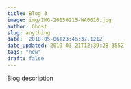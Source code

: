 ```yaml
---
title: Blog 3
image: img/IMG-20150215-WA0016.jpg
author: Ghost
slug: anything
date: '2018-05-06T23:46:37.121Z'
date_updated: 2019-03-21T12:39:28.355Z
tags: "new"
draft: false
---
```


Blog description
